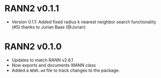 # RANN2 v0.1.1

* Version 0.1.1: Added fixed radius k nearest neighbor search functionality (#5)
  thanks to Jurian Baas (@Jurian)

# RANN2 v0.1.0

* Updates to match RANN v2.6.1
* Now exports and documents WANN class
* Added a `NEWS.md` file to track changes to the package.
